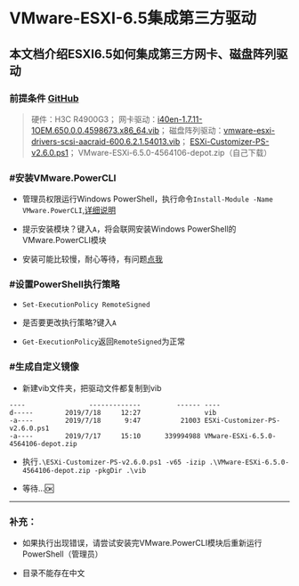 # VMware-ESXI-6.5集成第三方驱动

## 本文档介绍ESXI6.5如何集成第三方网卡、磁盘阵列驱动

### 前提条件 [GitHub](https://github.com/chensch/esxi-data "访问github")

> 硬件：H3C R4900G3； 网卡驱动：[i40en-1.7.11-1OEM.650.0.0.4598673.x86_64.vib](https://github.com/chensch/esxi-data/tree/master/vib "访问github")； 磁盘阵列驱动：[vmware-esxi-drivers-scsi-aacraid-600.6.2.1.54013.vib](https://github.com/chensch/esxi-data/tree/master/vib "访问github")； [ESXi-Customizer-PS-v2.6.0.ps1](https://github.com/chensch/esxi-data "访问github")； VMware-ESXi-6.5.0-4564106-depot.zip（自己下载）

###  #安装VMware.PowerCLI

- 管理员权限运行Windows PowerShell，执行命令`Install-Module -Name VMware.PowerCLI`,[详细说明](https://www.powershellgallery.com/packages/VMware.PowerCLI/ "")

- 提示安装模块？键入`A`，将会联网安装Windows PowerShell的VMware.PowerCLI模块

- 安装可能比较慢，耐心等待，有问题[点我](https://www.google.com.hk/ "")

### #设置PowerShell执行策略

- `Set-ExecutionPolicy RemoteSigned`

- 是否要更改执行策略?键入`A`

- `Get-ExecutionPolicy`返回`RemoteSigned`为正常

### #生成自定义镜像
- 新建vib文件夹，把驱动文件都复制到vib

``` Mode                LastWriteTime         Length Name
----                -------------         ------ ----
d-----        2019/7/18     12:27                vib
-a----        2019/7/18      9:47          21003 ESXi-Customizer-PS-v2.6.0.ps1
-a----        2019/7/17     15:10      339994988 VMware-ESXi-6.5.0-4564106-depot.zip
```


- 执行`.\ESXi-Customizer-PS-v2.6.0.ps1 -v65 -izip .\VMware-ESXi-6.5.0-4564106-depot.zip -pkgDir .\vib`

- 等待...🆗

-------

### 补充：

- 如果执行出现错误，请尝试安装完VMware.PowerCLI模块后重新运行PowerShell（管理员）

- 目录不能存在中文

